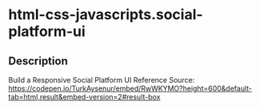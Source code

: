 # html-css-javascripts.social-platform-ui


## Description

Build a Responsive Social Platform UI
Reference Source: https://codepen.io/TurkAysenur/embed/RwWKYMO?height=600&default-tab=html,result&embed-version=2#result-box

